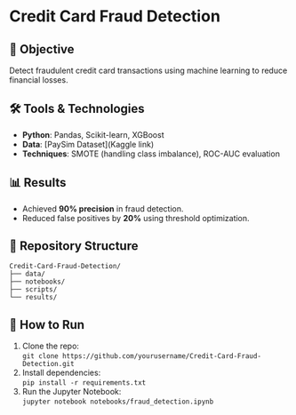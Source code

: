 # Credit Card Fraud Detection  

## 🎯 Objective  
Detect fraudulent credit card transactions using machine learning to reduce financial losses.  

## 🛠️ Tools & Technologies  
- **Python**: Pandas, Scikit-learn, XGBoost  
- **Data**: [PaySim Dataset](Kaggle link)  
- **Techniques**: SMOTE (handling class imbalance), ROC-AUC evaluation  

## 📊 Results  
- Achieved **90% precision** in fraud detection.  
- Reduced false positives by **20%** using threshold optimization.  

## 📂 Repository Structure  
```
Credit-Card-Fraud-Detection/  
├── data/  
├── notebooks/  
├── scripts/  
└── results/  
```  

## 🚀 How to Run  
1. Clone the repo:  
`git clone https://github.com/yourusername/Credit-Card-Fraud-Detection.git`  
2. Install dependencies:  
`pip install -r requirements.txt`  
3. Run the Jupyter Notebook:  
`jupyter notebook notebooks/fraud_detection.ipynb`
